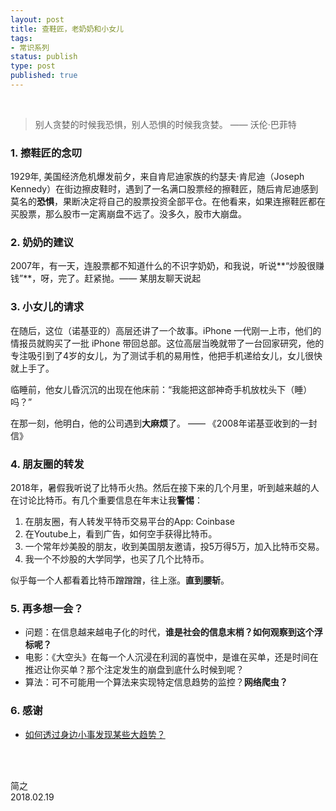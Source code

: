```yaml
--- 
layout: post
title: 查鞋匠，老奶奶和小女儿
tags:
- 常识系列
status: publish
type: post
published: true
---
```


<br>


	
> 别人贪婪的时候我恐惧，别人恐惧的时候我贪婪。 —— 沃伦·巴菲特
	
### 1. 擦鞋匠的念叨
	
1929年, 美国经济危机爆发前夕，来自肯尼迪家族的约瑟夫·肯尼迪（Joseph Kennedy）在街边擦皮鞋时，遇到了一名满口股票经的擦鞋匠，随后肯尼迪感到莫名的**恐惧**，果断决定将自己的股票投资全部平仓。在他看来，如果连擦鞋匠都在买股票，那么股市一定离崩盘不远了。没多久，股市大崩盘。
	
### 2. 奶奶的建议
	
2007年，有一天，连股票都不知道什么的不识字奶奶，和我说，听说**“炒股很赚钱”**，呀，完了。赶紧抛。—— 某朋友聊天说起
	
### 3. 小女儿的请求
	
在随后，这位（诺基亚的）高层还讲了一个故事。iPhone 一代刚一上市，他们的情报员就购买了一批 iPhone 带回总部。这位高层当晚就带了一台回家研究，他的专注吸引到了4岁的女儿，为了测试手机的易用性，他把手机递给女儿，女儿很快就上手了。
	
临睡前，他女儿昏沉沉的出现在他床前：“我能把这部神奇手机放枕头下（睡）吗？”
	
在那一刻，他明白，他的公司遇到**大麻烦**了。  —— 《2008年诺基亚收到的一封信》
	
### 4. 朋友圈的转发
	
2018年，暑假我听说了比特币火热。然后在接下来的几个月里，听到越来越的人在讨论比特币。有几个重要信息在年末让我**警惕**：
	
1. 在朋友圈，有人转发平特币交易平台的App: Coinbase
2. 在Youtube上，看到广告，如何空手获得比特币。	
3. 一个常年炒美股的朋友，收到美国朋友邀请，投5万得5万，加入比特币交易。
4. 我一个不炒股的大学同学，也买了几个比特币。
	
似乎每一个人都看着比特币蹭蹭蹭，往上涨。**直到腰斩**。

	
### 5. 再多想一会？
	
- 问题：在信息越来越电子化的时代，**谁是社会的信息末梢？如何观察到这个浮标呢？**
- 电影：《大空头》在每一个人沉浸在利润的喜悦中，是谁在买单，还是时间在推迟让你买单？那个注定发生的崩盘到底什么时候到呢？
- 算法：可不可能用一个算法来实现特定信息趋势的监控？**网络爬虫？**
	
### 6. 感谢
	
- [如何透过身边小事发现某些大趋势？](https://www.zhihu.com/question/21179967)
	

<br>
<br>

简之           
2018.02.19
